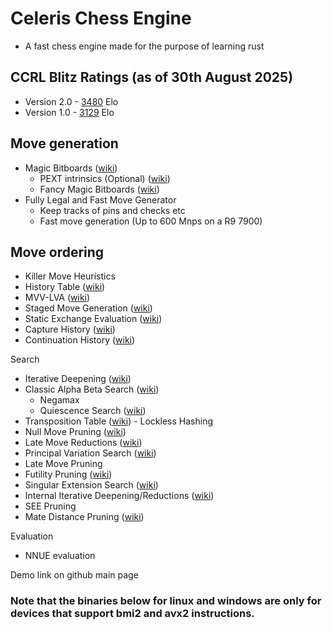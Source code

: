 # Celeris Chess Engine
- A fast chess engine made for the purpose of learning rust

## CCRL Blitz Ratings (as of 30th August 2025)
- Version 2.0 - [3480](https://computerchess.org.uk/ccrl/404/cgi/engine_details.cgi?print=Details&each_game=1&eng=Celeris%202.0%2064-bit#Celeris_2_0_64-bit) Elo
- Version 1.0 - [3129](https://computerchess.org.uk/ccrl/404/cgi/engine_details.cgi?match_length=30&each_game=1&print=Details&each_game=1&eng=Celeris%200.0.1%2064-bit#Celeris_0_0_1_64-bit) Elo

## Move generation
- Magic Bitboards ([wiki](https://www.chessprogramming.org/Magic_Bitboards))
    - PEXT intrinsics (Optional) ([wiki](https://www.chessprogramming.org/BMI2#PEXTBitboards))
    - Fancy Magic Bitboards ([wiki](https://www.chessprogramming.org/Magic_Bitboards))
- Fully Legal and Fast Move Generator
    - Keep tracks of pins and checks etc
    - Fast move generation (Up to 600 Mnps on a R9 7900)

## Move ordering
- Killer Move Heuristics
 - History Table ([wiki](https://www.chessprogramming.org/History_Heuristic))
- MVV-LVA ([wiki](https://www.chessprogramming.org/MVV-LVA))
-  Staged Move Generation ([wiki](https://www.chessprogramming.org/Move_Generation))
- Static Exchange Evaluation ([wiki](https://www.chessprogramming.org/Static_Exchange_Evaluation))
- Capture History ([wiki](https://www.chessprogramming.org/History_Heuristic))
- Continuation History ([wiki](https://www.chessprogramming.org/History_Heuristic))

Search
- Iterative Deepening ([wiki](https://www.chessprogramming.org/Iterative_Deepening))
- Classic Alpha Beta Search ([wiki](https://www.chessprogramming.org/Alpha-Beta))
     - Negamax
     - Quiescence Search ([wiki](https://www.chessprogramming.org/Quiescence_Search))
- Transposition Table ([wiki](https://www.chessprogramming.org/Transposition_Table))
       - Lockless Hashing
- Null Move Pruning ([wiki](https://www.chessprogramming.org/Null_Move_Pruning))
- Late Move Reductions ([wiki](https://www.chessprogramming.org/Late_Move_Reductions))
- Principal Variation Search ([wiki](https://www.chessprogramming.org/Principal_Variation_Search))
- Late Move Pruning 
- Futility Pruning ([wiki](https://www.chessprogramming.org/Futility_Pruning))
- Singular Extension Search ([wiki](https://www.chessprogramming.org/Singular_Extensions))
- Internal Iterative Deepening/Reductions ([wiki](https://www.chessprogramming.org/Internal_Iterative_Deepening))
- SEE Pruning
- Mate Distance Pruning ([wiki](https://www.chessprogramming.org/Mate_Distance_Pruning))

Evaluation
-  NNUE evaluation

Demo link on github main page


 ### Note that the binaries below for linux and windows are only for devices that support bmi2 and avx2 instructions.
